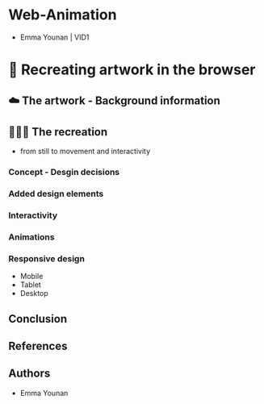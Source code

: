 # Web-Animation
- Emma Younan | VID1
# 👾 Recreating artwork in the browser
##  ☁️ The artwork - Background information
## 👩🏽‍💻 The recreation
- from still to movement and interactivity
### Concept - Desgin decisions
### Added design elements
### Interactivity
### Animations
### Responsive design
- Mobile
- Tablet
- Desktop
## Conclusion
## References
## Authors
- Emma Younan


